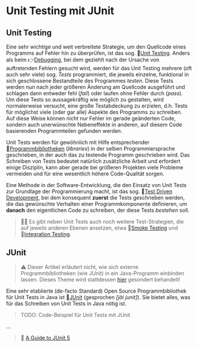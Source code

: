 # Unit Testing mit JUnit<!-- omit in toc -->


## Unit Testing

Eine sehr wichtige und weit verbreitete Strategie, um den Quellcode eines Programms auf Fehler hin zu überprüfen, ist das sog. 🔗[Unit Testing](https://en.wikipedia.org/wiki/Unit_testing). Anders als beim 👉[Debugging](../Glossar.md#debugging), bei dem geziehlt nach der Ursache von auftretenden Fehlern gesucht wird, werden für das Unit Testing mehrere (oft auch sehr viele) sog. _Tests_ programmiert, die jeweils einzelne, funktional in sich geschlossene Bestandteile des Programmes _testen_. Diese Tests werden nun nach jeder größeren Änderung am Quellcode ausgeführt und schlagen dann entweder fehl (_fail_) oder laufen ohne Fehler durch (_pass_). Um diese Tests so aussagekräftig wie möglich zu gestalten, wird normalerweise versucht, eine große Testabdeckung zu erzielen, d.h. Tests für möglichst viele (oder gar alle) Aspekte des Programms zu schreiben. Auf diese Weise können nicht nur Fehler im gerade geänderten Code, sondern auch unerwünschte Nebeneffekte in anderen, auf diesem Code basierenden Programmteilen gefunden werden.

Unit Tests werden für gewöhnlich mit Hilfe entsprechender 🔗[Programmbibliotheken](https://de.wikipedia.org/wiki/Programmbibliothek) (_libraries_) in der selben Programmiersprache geschrieben, in der auch das zu testende Programm geschrieben wird. Das Schreiben von Tests bedeutet natürlich zusätzliche Arbeit und erfordert einige Disziplin, kann aber gerade bei größeren Projekten viele Probleme vermeiden und für eine wesentlich höhere Code-Qualität sorgen.

Eine Methode in der Software-Entwicklung, die den Einsatz von Unit Tests zur Grundlage der Programmierung macht, ist das sog. 🔗[Test Driven Development](https://de.wikipedia.org/wiki/Testgetriebene_Entwicklung), bei dem konsequent **zuerst** die Tests geschrieben werden, die das gewünschte Verhalten einer Programmkomponente definieren, um **danach** den eigentlichen Code zu schreiben, der diese Tests _bestehen_ soll.

> 👩‍🏫 Es gibt neben Unit Tests auch noch weitere Test-Strategien, die auf jeweils anderen Ebenen ansetzen, etwa 🔗[Smoke Testing](https://en.wikipedia.org/wiki/Smoke_testing_(software)) und 🔗[Integration Testing](https://en.wikipedia.org/wiki/Integration_testing).


## JUnit

> ⚠ Dieser Artikel erläutert nicht, wie sich externe Programmbibliotheken (wie JUnit) in ein Java-Programm einbinden lassen. Dieses Theme wird stattdessen [hier](Programmbibliotheken.md) gesondert behandelt!

Eine sehr etablierte (de-facto Standard) Open Source Programmbibliothek für Unit Tests in Java ist 🔗[JUnit](https://junit.org) (gesprochen _[jäi junit]_). Sie bietet alles, was für das Schreiben von Unit Tests in Java nötig ist.

> TODO: Code-Beispiel für Unit Tests mit JUnit

...



> 🔗 [A Guide to JUnit 5](https://www.baeldung.com/junit-5)